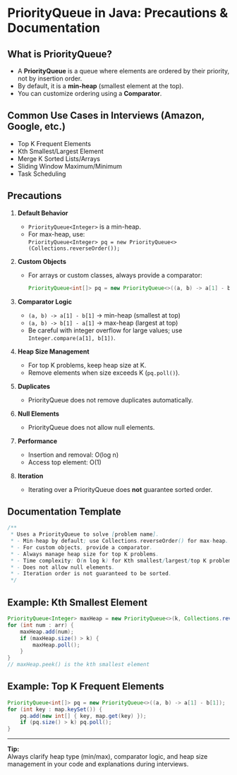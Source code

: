 # PriorityQueue in Java: Precautions & Documentation

## What is PriorityQueue?
- A **PriorityQueue** is a queue where elements are ordered by their priority, not by insertion order.
- By default, it is a **min-heap** (smallest element at the top).
- You can customize ordering using a **Comparator**.

## Common Use Cases in Interviews (Amazon, Google, etc.)
- Top K Frequent Elements
- Kth Smallest/Largest Element
- Merge K Sorted Lists/Arrays
- Sliding Window Maximum/Minimum
- Task Scheduling

## Precautions

1. **Default Behavior**
   - `PriorityQueue<Integer>` is a min-heap.
   - For max-heap, use:  
     `PriorityQueue<Integer> pq = new PriorityQueue<>(Collections.reverseOrder());`

2. **Custom Objects**
   - For arrays or custom classes, always provide a comparator:
     ```java
     PriorityQueue<int[]> pq = new PriorityQueue<>((a, b) -> a[1] - b[1]); // min-heap by second element
     ```

3. **Comparator Logic**
   - `(a, b) -> a[1] - b[1]` → min-heap (smallest at top)
   - `(a, b) -> b[1] - a[1]` → max-heap (largest at top)
   - Be careful with integer overflow for large values; use `Integer.compare(a[1], b[1])`.

4. **Heap Size Management**
   - For top K problems, keep heap size at K.
   - Remove elements when size exceeds K (`pq.poll()`).

5. **Duplicates**
   - PriorityQueue does not remove duplicates automatically.

6. **Null Elements**
   - PriorityQueue does not allow null elements.

7. **Performance**
   - Insertion and removal: O(log n)
   - Access top element: O(1)

8. **Iteration**
   - Iterating over a PriorityQueue does **not** guarantee sorted order.

## Documentation Template

```java
/**
 * Uses a PriorityQueue to solve [problem name].
 * - Min-heap by default; use Collections.reverseOrder() for max-heap.
 * - For custom objects, provide a comparator.
 * - Always manage heap size for top K problems.
 * - Time complexity: O(n log k) for Kth smallest/largest/top K problems.
 * - Does not allow null elements.
 * - Iteration order is not guaranteed to be sorted.
 */
```

## Example: Kth Smallest Element

```java
PriorityQueue<Integer> maxHeap = new PriorityQueue<>(k, Collections.reverseOrder());
for (int num : arr) {
    maxHeap.add(num);
    if (maxHeap.size() > k) {
        maxHeap.poll();
    }
}
// maxHeap.peek() is the kth smallest element
```

## Example: Top K Frequent Elements

```java
PriorityQueue<int[]> pq = new PriorityQueue<>((a, b) -> a[1] - b[1]);
for (int key : map.keySet()) {
    pq.add(new int[] { key, map.get(key) });
    if (pq.size() > k) pq.poll();
}
```

---

**Tip:**  
Always clarify heap type (min/max), comparator logic, and heap size management in your code and explanations during interviews.


